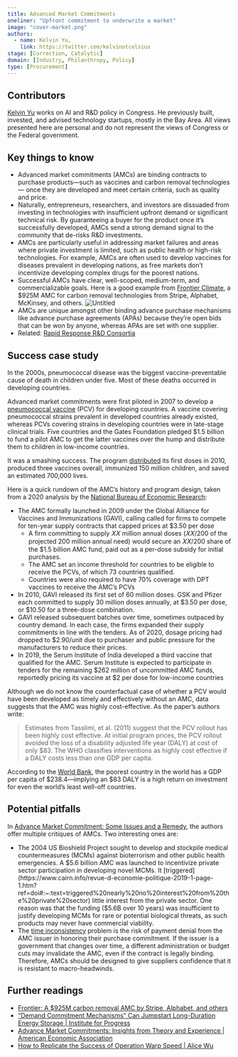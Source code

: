 ```yaml
---
title: Advanced Market Commitments
oneliner: "Upfront commitment to underwrite a market"
image: "cover-market.png"
authors:
  - name: Kelvin Yu,
    link: https://twitter.com/kelvinotcelsius
stage: [Correction, Catalytic]
domain: [Industry, Philanthropy, Policy]
type: [Procurement]
---
```


## Contributors

[Kelvin Yu](https://www.kelv.me/) works on AI and R&D policy in Congress. He previously built, invested, and advised technology startups, mostly in the Bay Area. All views presented here are personal and do not represent the views of Congress or the Federal government.

## Key things to know

- Advanced market commitments (AMCs) are binding contracts to purchase products—such as vaccines and carbon removal technologies— once they are developed and meet certain criteria, such as quality and price.
- Naturally, entrepreneurs, researchers, and investors are dissuaded from investing in technologies with insufficient upfront demand or significant technical risk. By guaranteeing a buyer for the product once it’s successfully developed, AMCs send a strong demand signal to the community that de-risks R&D investments.
- AMCs are particularly useful in addressing market failures and areas where private investment is limited, such as public health or high-risk technologies. For example, AMCs are often used to develop vaccines for diseases prevalent in developing nations, as free markets don’t incentivize developing complex drugs for the poorest nations.
- Successful AMCs have clear, well-scoped, medium-term, and commercializable goals. Here is a good example from [Frontier Climate](https://frontierclimate.com/), a $925M AMC for carbon removal technologies from Stripe, Alphabet, McKinsey, and others.
  ![Untitled](Advanced%20Market%20Commitment%20011ce695e1e745fa806920a1e4545b77/Untitled.png)
- AMCs are unique amongst other binding advance purchase mechanisms like advance purchase agreements (APAs) because they’re open bids that can be won by anyone, whereas APAs are set with one supplier.
- Related: [Rapid Response R&D Consortia](/collection?lever=Rapid%2520Response%2520R%2526D%2520Consortia)

## Success case study

In the 2000s, pneumococcal disease was the biggest vaccine-preventable cause of death in children under five. Most of these deaths occurred in developing countries.

Advanced market commitments were first piloted in 2007 to develop a [pneumococcal vaccine](https://www.nber.org/papers/w26775) (PCV) for developing countries. A vaccine covering pneumococcal strains prevalent in developed countries already existed, whereas PCVs covering strains in developing countries were in late-stage clinical trials. Five countries and the Gates Foundation pledged $1.5 billion to fund a pilot AMC to get the latter vaccines over the hump and distribute them to children in low-income countries.

It was a smashing success. The program [distributed](https://www.nber.org/digest/apr20/price-guarantee-spurred-vaccine-development-poor-nations) its first doses in 2010, produced three vaccines overall, immunized 150 million children, and saved an estimated 700,000 lives.

Here is a quick rundown of the AMC’s history and program design, taken from a 2020 analysis by the [National Bureau of Economic Research](https://www.nber.org/system/files/working_papers/w26775/w26775.pdf):

- The AMC formally launched in 2009 under the Global Alliance for Vaccines and Immunizations (GAVI), calling called for firms to compete for ten-year supply contracts that capped prices at $3.50 per dose
  - A firm committing to supply 𝑋𝑋 million annual doses (𝑋𝑋/200 of the projected 200 million annual need) would secure an 𝑋𝑋/200 share of the $1.5 billion AMC fund, paid out as a per-dose subsidy for initial purchases.
  - The AMC set an income threshold for countries to be eligible to receive the PCVs, of which 73 countries qualified.
  - Countries were also required to have 70% coverage with DPT vaccines to receive the AMC’s PCVs
- In 2010, GAVI released its first set of 60 million doses. GSK and Pfizer each committed to supply 30 million doses annually, at $3.50 per dose, or $10.50 for a three-dose combination.
- GAVI released subsequent batches over time, sometimes outpaced by country demand. In each case, the firms expanded their supply commitments in line with the tenders. As of 2020, dosage pricing had dropped to $2.90/unit due to purchaser and public pressure for the manufacturers to reduce their prices.
- In 2019, the Serum Institute of India developed a third vaccine that qualified for the AMC. Serum Institute is expected to participate in tenders for the remaining $262 million of uncommitted AMC funds, reportedly pricing its vaccine at $2 per dose for low-income countries

Although we do not know the counterfactual case of whether a PCV would have been developed as timely and effectively without an AMC, data suggests that the AMC was highly cost-effective. As the paper’s authors write:

> Estimates from Tasslimi, et al. (2011) suggest that the PCV rollout has been highly cost effective. At initial program prices, the PCV rollout avoided the loss of a disability adjusted life year (DALY) at cost of only $83. The WHO classifies interventions as highly cost effective if a DALY costs less than one GDP per capita.

According to the [World Bank](https://data.worldbank.org/indicator/NY.GDP.PCAP.CD?most_recent_value_desc=false), the poorest country in the world has a GDP per capita of $238.4—implying an $83 DALY is a high return on investment for even the world’s least well-off countries.

## Potential pitfalls

In [Advance Market Commitment: Some Issues and a Remedy](https://www.cairn.info/revue-d-economie-politique-2019-1-page-1.htm?ref=doi), the authors offer multiple critiques of AMCs. Two interesting ones are:

- The 2004 US Bioshield Project sought to develop and stockpile medical countermeasures (MCMs) against bioterrorism and other public health emergencies. A $5.6 billion AMC was launched to incentivize private sector participation in developing novel MCMs. It [triggered](https://www.cairn.info/revue-d-economie-politique-2019-1-page-1.htm?ref=doi#:~:text=triggered%20nearly%20no%20interest%20from%20the%20private%20sector) little interest from the private sector. One reason was that the funding ($5.6B over 10 years) was insufficient to justify developing MCMs for rare or potential biological threats, as such products may never have commercial viability.
- The [time inconsistency](https://www.cairn.info/revue-d-economie-politique-2019-1-page-1.htm?ref=doi#:~:text=is%20often%20called-,Time%20Inconsistency,-%2C%20as%20first%20introduced) problem is the risk of payment denial from the AMC issuer in honoring their purchase commitment. If the issuer is a government that changes over time, a different administration or budget cuts may invalidate the AMC, even if the contract is legally binding. Therefore, AMCs should be designed to give suppliers confidence that it is resistant to macro-headwinds.

## Further readings

- [Frontier: A $925M carbon removal AMC by Stripe, Alphabet, and others](https://frontierclimate.com/)
- [“Demand Commitment Mechanisms” Can Jumpstart Long-Duration Energy Storage | Institute for Progress](https://progress.institute/demand-commitment-mechanisms-can-jumpstart-long-term-energy-storage/)
- [Advance Market Commitments: Insights from Theory and Experience | American Economic Association](https://www.aeaweb.org/articles?id=10.1257/pandp.20201017)
- [How to Replicate the Success of Operation Warp Speed | Alice Wu](https://fas.org/publication/how-to-operation-warp-speed/)
